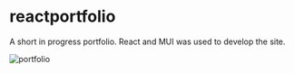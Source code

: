 # reactportfolio

A short in progress portfolio. React and MUI was used to develop the site.

![portfolio](https://user-images.githubusercontent.com/92894996/152095072-d104bf7f-e915-4ef0-97e8-81ef60fcc2f6.JPG)
